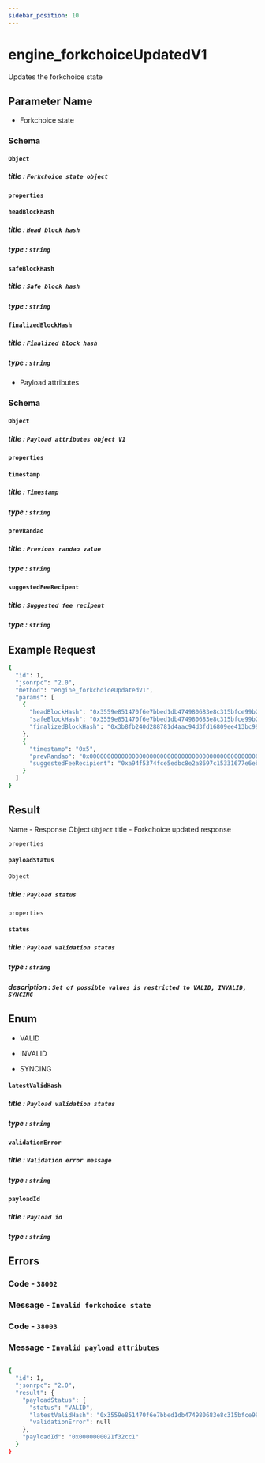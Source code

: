 ```yaml
---
sidebar_position: 10
---
```


# engine_forkchoiceUpdatedV1

Updates the forkchoice state 

## Parameter Name
- Forkchoice state

### Schema

#### `Object`

##### title : `Forkchoice state object`

#### `properties`

#### `headBlockHash`

##### title : `Head block hash`
##### type : `string`

#### `safeBlockHash`

##### title : `Safe block hash`
##### type : `string`

#### `finalizedBlockHash`

##### title : `Finalized block hash`
##### type : `string`

- Payload attributes

### Schema

#### `Object`

##### title : `Payload attributes object V1`

#### `properties`

#### `timestamp`

##### title : `Timestamp`
##### type : `string`

#### `prevRandao`

##### title : `Previous randao value`
##### type : `string`

#### `suggestedFeeRecipent`

##### title : `Suggested fee recipent`
##### type : `string`

## Example Request

```bash
{
  "id": 1,
  "jsonrpc": "2.0",
  "method": "engine_forkchoiceUpdatedV1",
  "params": [
    {
      "headBlockHash": "0x3559e851470f6e7bbed1db474980683e8c315bfce99b2a6ef47c057c04de7858",
      "safeBlockHash": "0x3559e851470f6e7bbed1db474980683e8c315bfce99b2a6ef47c057c04de7858",
      "finalizedBlockHash": "0x3b8fb240d288781d4aac94d3fd16809ee413bc99294a085798a589dae51ddd4a"
    },
    {
      "timestamp": "0x5",
      "prevRandao": "0x0000000000000000000000000000000000000000000000000000000000000000",
      "suggestedFeeRecipient": "0xa94f5374fce5edbc8e2a8697c15331677e6ebf0b"
    }
  ]
}

```

## Result

Name - Response Object
`Object`
title - Forkchoice updated response

`properties`

#### `payloadStatus`
`Object`
##### title : `Payload status`
`properties`

#### `status`

##### title : `Payload validation status`
##### type : `string`
##### description : `Set of possible values is restricted to VALID, INVALID, SYNCING`

## Enum

- VALID

- INVALID

- SYNCING

#### `latestValidHash`

##### title : `Payload validation status`
##### type : `string`

#### `validationError`

##### title : `Validation error message`
##### type : `string`

#### `payloadId`

##### title : `Payload id`
##### type : `string`

## Errors

### Code - `38002`  
### Message - `Invalid forkchoice state`
### Code - `38003`  
### Message - `Invalid payload attributes`

```bash

{
  "id": 1,
  "jsonrpc": "2.0",
  "result": {
    "payloadStatus": {
      "status": "VALID",
      "latestValidHash": "0x3559e851470f6e7bbed1db474980683e8c315bfce99b2a6ef47c057c04de7858",
      "validationError": null
    },
    "payloadId": "0x0000000021f32cc1"
  }
}

```
